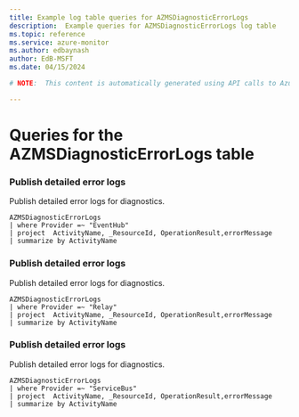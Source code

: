 ```yaml
---
title: Example log table queries for AZMSDiagnosticErrorLogs
description:  Example queries for AZMSDiagnosticErrorLogs log table
ms.topic: reference
ms.service: azure-monitor
ms.author: edbaynash
author: EdB-MSFT
ms.date: 04/15/2024

# NOTE:  This content is automatically generated using API calls to Azure. Any edits made on these files will be overwritten in the next run of the script. 

---
```


# Queries for the AZMSDiagnosticErrorLogs table


### Publish detailed error logs  


Publish detailed error logs for diagnostics.  

```query
AZMSDiagnosticErrorLogs
| where Provider =~ "EventHub"
| project  ActivityName, _ResourceId, OperationResult,errorMessage
| summarize by ActivityName
```



### Publish detailed error logs  


Publish detailed error logs for diagnostics.  

```query
AZMSDiagnosticErrorLogs
| where Provider =~ "Relay"
| project  ActivityName, _ResourceId, OperationResult,errorMessage
| summarize by ActivityName
```



### Publish detailed error logs  


Publish detailed error logs for diagnostics.  

```query
AZMSDiagnosticErrorLogs
| where Provider =~ "ServiceBus"
| project  ActivityName, _ResourceId, OperationResult,errorMessage
| summarize by ActivityName
```

